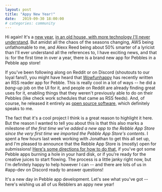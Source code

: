 ```yaml
---
layout: post
title: "Appy New Year!"
date:   2019-09-30 18:00:00
# categories: community
---
```


Hi again!  It's a [new year](https://en.wikipedia.org/wiki/Rosh_Hashanah),
[in an old house, with more technology I'll never
understand](https://seeming.bandcamp.com/track/new-year).  But amidst all
the chaos of the seasons changing, AWS being unfathomable to me, and Alexx
Reed being about 50% smarter of a lyricist than I'll ever understand all the
references to, I have exciting news, and that is: for the first time in over
a year, there is a brand new app for Pebbles in a Pebble app store!

If you've been following along on Reddit or on Discord (shoutouts to our
loyal fans!), you might have heard that
[Wowfunhappy](https://github.com/Wowfunhappy/)
has recently written an RSS reader app for Pebble.  This is really cool in a
lot of ways -- he did a _bang-up_ job on the UI for it, and people on Reddit
are already finding great uses for it, enabling things that they weren't
previously able to do on their Pebbles (like check work schedules that came
as RSS feeds).  And, of course, he released it entirely as [open source
software](https://github.com/Wowfunhappy/Pebble-RSS-Reader), which
definitely speaks to me.

The fact that it's a cool project I think is a great reason to highlight it
here.  But the reason I wanted to tell you about this is that this also
marks a milestone of _the first time we've added a new app to the Rebble App
Store since the very first time we imported the Pebble App Store's
contents_.  I spent a few hours last week working with Jonathan to get this
all set up, and I'm pleased to announce that the Rebble App Store is
(mostly) open for submissions!  [Here's some directions for how to do
that](https://github.com/pebble-dev/wiki/wiki/Preparing-a-new-app-for-the-Rebble-App-Store),
if you've got some Pebble apps burning a hole in your hard disk, or if
you're ready for the creative juices to start flowing.  The process is a
little janky right now, but I'm definitely happy to help however I can --
and there are lots of us in #app-dev on Discord ready to answer questions!

It's a new day in Pebble app development.  Let's see what you've got --
here's wishing us all of us Rebblers an appy new year!
